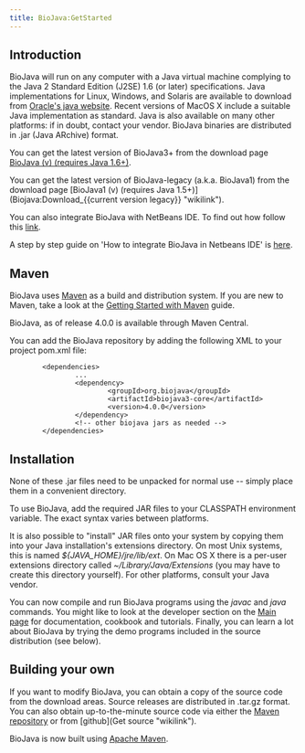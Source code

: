 ```yaml
---
title: BioJava:GetStarted
---
```


Introduction
------------

BioJava will run on any computer with a Java virtual machine complying
to the Java 2 Standard Edition (J2SE) 1.6 (or later) specifications.
Java implementations for Linux, Windows, and Solaris are available to
download from [Oracle's java
website](http://www.oracle.com/technetwork/java/). Recent versions of
MacOS X include a suitable Java implementation as standard. Java is also
available on many other platforms: if in doubt, contact your vendor.
BioJava binaries are distributed in .jar (Java ARchive) format.

You can get the latest version of BioJava3+ from the download page
[BioJava (v) (requires Java 1.6+)](Biojava:Download "wikilink").

You can get the latest version of BioJava-legacy (a.k.a. BioJava1) from
the download page [BioJava1 (v) (requires Java
1.5+)](Biojava:Download_{{current version legacy}} "wikilink").

You can also integrate BioJava with NetBeans IDE. To find out how follow
this [link](How_to_integrate_BioJava_in_NetBeans_IDE "wikilink").

A step by step guide on 'How to integrate BioJava in Netbeans IDE' is
[here](BioJava-Installation_Guide.png "wikilink").

Maven
-----

BioJava uses [Maven](http://maven.apache.org/) as a build and
distribution system. If you are new to Maven, take a look at the
[Getting Started with
Maven](http://maven.apache.org/guides/getting-started/index.html) guide.

BioJava, as of release 4.0.0 is available through Maven Central.

You can add the BioJava repository by adding the following XML to your
project pom.xml file:

            
            <dependencies>
                    ...
                    <dependency>
                            <groupId>org.biojava</groupId>
                            <artifactId>biojava3-core</artifactId>
                            <version>4.0.0</version>
                    </dependency>
                    <!-- other biojava jars as needed -->
            </dependencies>
        

Installation
------------

None of these .jar files need to be unpacked for normal use -- simply
place them in a convenient directory.

To use BioJava, add the required JAR files to your CLASSPATH environment
variable. The exact syntax varies between platforms.

It is also possible to "install" JAR files onto your system by copying
them into your Java installation's extensions directory. On most Unix
systems, this is named *${JAVA\_HOME}/jre/lib/ext*. On Mac OS X there is
a per-user extensions directory called *~/Library/Java/Extensions* (you
may have to create this directory yourself). For other platforms,
consult your Java vendor.

You can now compile and run BioJava programs using the *javac* and
*java* commands. You might like to look at the developer section on the
[Main page](http://www.biojava.org/wiki/Main_Page) for documentation,
cookbook and tutorials. Finally, you can learn a lot about BioJava by
trying the demo programs included in the source distribution (see
below).

Building your own
-----------------

If you want to modify BioJava, you can obtain a copy of the source code
from the download areas. Source releases are distributed in .tar.gz
format. You can also obtain up-to-the-minute source code via either the
[Maven repository](http://biojava.org/download/maven/) or from
[github](Get source "wikilink").

BioJava is now built using [Apache Maven](http://maven.apache.org/).
